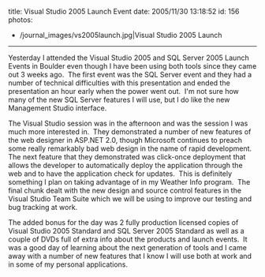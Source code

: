 title: Visual Studio 2005 Launch Event
date: 2005/11/30 13:18:52
id: 156
photos:
- /journal_images/vs2005launch.jpg|Visual Studio 2005 Launch
---
Yesterday I attended the Visual Studio 2005 and SQL Server 2005 Launch Events in Boulder even though I have been using both tools since they came out 3 weeks ago.  The first event was the SQL Server event and they had a number of technical difficulties with this presentation and ended the presentation an hour early when the power went out.  I'm not sure how many of the new SQL Server features I will use, but I do like the new Management Studio interface.

The Visual Studio session was in the afternoon and was the session I was much more interested in.  They demonstrated a number of new features of the web designer in ASP.NET 2.0, though Microsoft continues to preach some really remarkably bad web design in the name of rapid development.  The next feature that they demonstrated was click-once deployment that allows the developer to automatically deploy the application through the web and to have the application check for updates.  This is definitely something I plan on taking advantage of in my Weather Info program.  The final chunk dealt with the new design and source control features in the Visual Studio Team Suite which we will be using to improve our testing and bug tracking at work. 

The added bonus for the day was 2 fully production licensed copies of Visual Studio 2005 Standard and SQL Server 2005 Standard as well as a couple of DVDs full of extra info about the products and launch events.  It was a good day of learning about the next generation of tools and I came away with a number of new features that I know I will use both at work and in some of my personal applications.